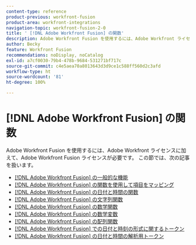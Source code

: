 ```yaml
---
content-type: reference
product-previous: workfront-fusion
product-area: workfront-integrations
navigation-topic: workfront-fusion-2-0
title: ' [!DNL Adobe Workfront Fusion] の関数'
description: Adobe Workfront Fusion を使用するには、Adobe Workfront ライセンスに加えて、Adobe Workfront Fusion ライセンスが必要です。
author: Becky
feature: Workfront Fusion
recommendations: noDisplay, noCatalog
exl-id: a7cf0030-79b4-478b-9684-531271bf717c
source-git-commit: c4e5aea70a8013643d3d9ce1c588ff560d2c3afd
workflow-type: ht
source-wordcount: '81'
ht-degree: 100%

---
```


# [!DNL Adobe Workfront Fusion] の関数

Adobe Workfront Fusion を使用するには、Adobe Workfront ライセンスに加えて、Adobe Workfront Fusion ライセンスが必要です。
この節では、次の記事を扱います。

* [ [!DNL Adobe Workfront Fusion] の一般的な機能](../../workfront-fusion/functions/general-functions.md)
* [ [!DNL Adobe Workfront Fusion] の関数を使用して項目をマッピング](../../workfront-fusion/functions/map-using-functions.md)
* [ [!DNL Adobe Workfront Fusion] の日付と時間の関数](../../workfront-fusion/functions/date-and-time-functions.md)
* [ [!DNL Adobe Workfront Fusion] の文字列関数](../../workfront-fusion/functions/string-functions.md)
* [ [!DNL Adobe Workfront Fusion] の数学関数](../../workfront-fusion/functions/math-functions.md)
* [ [!DNL Adobe Workfront Fusion] の数学変数](../../workfront-fusion/functions/math-variables.md)
* [ [!DNL Adobe Workfront Fusion] の配列関数](../../workfront-fusion/functions/array-functions.md)
* [ [!DNL Adobe Workfront Fusion] での日付と時刻の形式に関するトークン](../../workfront-fusion/functions/tokens-for-date-and-time-formatting.md)
* [ [!DNL Adobe Workfront Fusion] の日付と時間の解析用トークン](../../workfront-fusion/functions/tokens-for-date-and-time-parsing.md)
